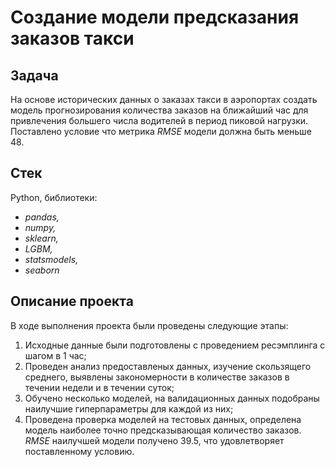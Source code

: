 # Создание модели предсказания заказов такси


## Задача

На основе исторических данных о заказах такси в аэропортах создать модель прогнозирования количества заказов на ближайший час для привлечения большего числа водителей в период пиковой нагрузки. Поставлено условие что метрика *RMSE* модели должна быть меньше 48.

## Стек

Python, библиотеки:

- *pandas,*
- *numpy,*
- *sklearn,*
- *LGBM,*
- *statsmodels,*
- *seaborn*

## Описание проекта

В ходе выполнения проекта были проведены следующие этапы:
1) Исходные данные были подготовлены с проведением ресэмплинга с шагом в 1 час;
2) Проведен анализ предоставленых данных, изучение скользящего среднего, выявлены закономерности в количестве заказов в течении недели и в течении суток;
3) Обучено несколько моделей, на валидационных данных подобраны наилучшие гиперпараметры для каждой из них;
4) Проведена проверка моделей на тестовых данных, определена модель наиболее точно предсказывающая количество заказов. *RMSE* наилучшей модели получено 39.5, что удовлетворяет поставленному условию.
